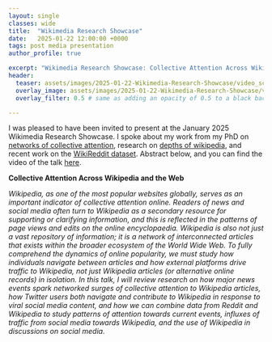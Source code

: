 ```yaml
---
layout: single
classes: wide
title:  "Wikimedia Research Showcase"
date:   2025-01-22 12:00:00 +0000
tags: post media presentation
author_profile: true

excerpt: "Wikimedia Research Showcase: Collective Attention Across Wikipedia and the Web"
header:
  teaser: assets/images/2025-01-22-Wikimedia-Research-Showcase/video_screenshot.png
  overlay_image: assets/images/2025-01-22-Wikimedia-Research-Showcase/video_screenshot.png
  overlay_filter: 0.5 # same as adding an opacity of 0.5 to a black background

---
```


I was pleased to have been invited to present at the January 2025 Wikimedia Research Showcase. I spoke about my work from my PhD on [networks of collective attention](https://doi.org/10.1007/s42001-023-00215-w), research on [depths of wikipedia](https://wikiworkshop.org/2023/papers/WikiWorkshop2023_paper_14.pdf), and recent work on the [WikiReddit dataset](https://doi.org/10.48550/arXiv.2502.04942). Abstract below, and you can find the video of the talk [here](https://www.youtube.com/live/gvF8p4r91NE?t=2177s).

**Collective Attention Across Wikipedia and the Web**

_Wikipedia, as one of the most popular websites globally, serves as an important indicator of collective attention online. Readers of news and social media often turn to Wikipedia as a secondary resource for supporting or clarifying information, and this is reflected in the patterns of page views and edits on the online encyclopaedia. Wikipedia is also not just a vast repository of information; it is a network of interconnected articles that exists within the broader ecosystem of the World Wide Web. To fully comprehend the dynamics of online popularity, we must study how individuals navigate between articles and how external platforms drive traffic to Wikipedia, not just Wikipedia articles (or alternative online records) in isolation. In this talk, I will review research on how major news events spark networked surges of collective attention to Wikipedia articles, how Twitter users both navigate and contribute to Wikipedia in response to viral social media content, and how we can combine data from Reddit and Wikipedia to study patterns of attention towards current events, influxes of traffic from social media towards Wikipedia, and the use of Wikipedia in discussions on social media._